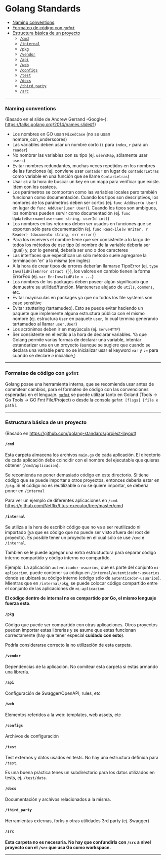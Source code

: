 # Golang Standards
        
- [Naming conventions](#naming-conventions)        
- [Formateo de código con `gofmt` <a name="formateo-de-codigo-con-gofmt"></a>](#formateo-de-código-con-gofmt-a-nameformateo-de-codigo-con-gofmta)        
- [Estructura básica de un proyecto](#estructura-básica-de-un-proyecto)            
    - [`/cmd` <a name="/cmd"></a>](#cmd-a-namecmda)            
    - [`/internal`](#internal)            
    - [`/pkg`](#pkg)            
    - [`/vendor`](#vendor)            
    - [`/api`](#api)            
    - [`/web`](#web)            
    - [`/configs`](#configs)            
    - [`/test`](#test)            
    - [`/docs`](#docs)            
    - [`/third_party`](#third_party)            
    - [`/src`](#src)

***

### Naming conventions

(Basado en el slide de Andrew Gerrand -Google-): https://talks.golang.org/2014/names.slide#1)

- Los nombres en GO usan `MixedCase` (no se usan nombre_con_underscores)
- Las variables deben usar un nombre corto (`i` para `index`, `r` para un `reader`)
- No nombrar las variables con su tipo (ej. `usersMap`, sólamente usar `users`)
- Evitar nombres redundantes, muchas veces repetidos en los nombres de las funciones (ej. conviene usar `contador` en lugar de `contadorLetras` como variable en una función que se llame `ContarLetras`)
- Usar `ok` a la hora de buscar un key en un mapa para verificar que existe. Idem con los casteos.
- Los parámetros se comportan como las variables locales pero también funcionan como documentación. Cuando los tipos son descriptivos, los nombres de los parámetros deben ser cortos (ej. `func AddUser(u User)` en lugar de `func AddUser(user User)`). Cuando los tipos son ambiguos, los nombres pueden servir como documentación (ej. `func UpdateUsername(username string, userId int)`)
- Los nombres en los retornos deben ser usados en funciones que se exporten sólo para documentación (ej. `func ReadFile(w Writer, r Reader) (documento string, err error)`)
- Para los receivers el nombre tiene que ser consistente a lo largo de todos los métodos de ese tipo (el nombre de la variable debería ser igual) y, por lo general, debería ser uno o dos caracteres
- Las interfaces que especifican un sólo método suele agregarse la terminación 'er' a la misma (en inglés)
- A la hora de crear tipos de errores deberían llamarse TipoError (ej. `type InvalidFileError struct {}`), los valores en cambio tienen la forma ErrorFoo (ej. `var ErrInvalidFile = ...`)
- Los nombres de los packages deben poseer algún significado que demuestre su utilidad/función. Mantenerse alejado de `utils`, `commons`, etc.
- Evitar mayúsculas en packages ya que no todos los file systems son case sensitive
- Evitar stuttering (tartamudeo). Esto se puede evitar haciendo un paquete que implemente alguna estructura pública con el mismo nombre (ej. estructura `User` en paquete `user`, lo cual termina generando tartamudeo al llamar `user.User`)
- Los acrónimos deben ir en mayúscula (ej. `ServeHTTP`)
- Ser consistente en el estilo a la hora de declarar variables. Ya que Golang permite varias formas de declarar una variable, intentar estandarizar una en un proyecto (aunque se sugiere que cuando se declara una variable pero no se inicializar usar el keyword `var` y `:=` para cuando se declare *e* inicialice,)

***

### Formateo de código con `gofmt` <a name="formateo-de-codigo-con-gofmt"></a>

Golang posee una herramienta interna, que se recomienda usar antes de commitear cambios, para el formateo de código con las convenciones esperadas en el lenguaje. 
[`gofmt`](https://golang.org/cmd/gofmt/) se puede utilizar tanto en Goland (Tools -> Go Tools -> GO Fmt File/Project) o desde la consola `gofmt [flags] [file o path]`.

***

### Estructura básica de un proyecto

(Basado en https://github.com/golang-standards/project-layout)

#### `/cmd` <a name="/cmd"></a>
Esta carpeta almacena los archivos `main.go` de cada aplicación. El directorio de cada aplicación debe coincidir con el nombre del ejecutable que quieras obtener (`/cmd/aplicacion`).

Se recomienda no poner demasiado código en este directorio. Si tiene código que se puede importar a otros proyectos, entonces debería estar en `/pkg`. Si el código no es reutilizable o no se quiere importar, se debería poner en `/internal`

Para ver un ejemplo de diferentes aplicaciones en `/cmd`: https://github.com/Netflix/titus-executor/tree/master/cmd

#### `/internal`
Se utiliza a la hora de escribir código que no va a ser reutilizado ni importado (ya que es código que no puede ser visto afuera del root del proyecto). Es posible tener un proyecto en el cual sólo se use `/cmd` e `/internal`.

También se le puede agregar una extra estructuctura para separar código interno compartido y código interno no compartido.

Ejemplo: La aplicación `autenticador-usuarios`, que es parte del conjunto `mi-aplicacion`, puede contener su código en `/internal/autenticador-usuarios` donde se ubicará su código interno (código sólo de `autenticador-usuarios`). Mientras que en `/internal/pkg`, se puede colocar código compartido entre el conjunto de las aplicaciones de `mi-aplicacion`.

**El código dentro de internal no es compartido por Go, el mismo lenguaje fuerza esto.**

#### `/pkg`
Código que puede ser compartido con otras aplicaciones. Otros proyectos pueden importar estas librerías y se asume que estas funcionan correctamente (hay que tener especial **cuidado con esto**). 

Podría considerarse correcto la no utilización de esta carpeta.

#### `/vendor`

Dependencias de la aplicación. No comitear esta carpeta si estás armando una librería.

#### `/api`
Configuración de Swagger/OpenAPI, rules, etc

#### `/web`
Elementos referidos a la web: templates, web assets, etc

#### `/configs`
Archivos de configuración

#### `/test`
Test externos y datos usados en tests. No hay una estructura definida para `/test`. 

Es una buena práctica tenes un subdirectorio para los datos utilizados en tests, ej. `/test/data`.

#### `/docs`
Documentación y archivos relacionados a la misma.

#### `/third_party`
Herramientas externas, forks y otras utilidades 3rd party (ej. Swagger)

#### `/src`
**Esta carpeta no es necesaria. No hay que confundirla con `/src` a nivel proyecto con el `/src` que usa Go como workspace.**

***
